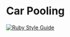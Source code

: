 # Car Pooling

[![Ruby Style Guide](https://img.shields.io/badge/code_style-rubocop-brightgreen.svg)](https://github.com/rubocop-hq/rubocop)
